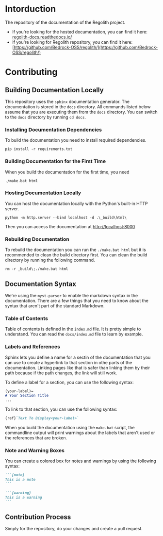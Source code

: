 # Intorduction
The repository of the documentation of the Regolith project.

- If you're looking for the hosted documentation, you can find it here: [regolith-docs.readthedocs.io/](regolith-docs.readthedocs.io/)
- If you're looking for Regolith repository, you can find it here: [https://github.com/Bedrock-OSS/regolith/](https://github.com/Bedrock-OSS/regolith/)

# Contributing
## Building Documentation Locally
This repository uses the `sphinx` documentation generator. The documentation is stored in the `docs` directory. All commands listed below assume that you are executing them from the `docs` directory. You can switch to the `docs` directory by running `cd docs`.

### Installing Documentation Dependencies
To build the documentation you need to install required dependencies.
```
pip install -r requirements.txt
```
### Building Documentation for the First Time
When you build the documentation for the first time, you need
```
./make.bat html
```

### Hosting Documentation Locally
You can host the documentation locally with the Python's built-in HTTP server.
```
python -m http.server --bind localhost -d .\_build\html\
```
Then you can access the documentation at [http://localhost:8000](http://localhost:8000)

### Rebuilding Documentation
To rebuild the documentation you can run the `./make.bat html` but it is recommended to clean the build directory first. You can clean the build directory by running the following command.
```
rm -r _build\;./make.bat html
```

## Documentation Syntax
We're using the `myst-parser` to enable the markdown syntax in the documentation. There are a few things that you need to know about the syntax that aren't part of the standard Markdown.

### Table of Contents

Table of contents is defined in the `index.md` file. It is pretty simple to understand. You can read the `docs/index.md` file to learn by example.

### Labels and References
Sphinx lets you define a name for a sectin of the documentation that you can use to create a hyperlink to that section in othe parts of the documentation. Linking pages like that is safer than linking them by their path because if the path changes, the link will still work.

To define a label for a section, you can use the following syntax:
```markdown
(your-label)=
# Your Section Title
...
```

To link to that section, you can use the following syntax:
```markdown
{ref}`Text To Display<your-label>`
```

When you build the documentation using the `make.bat` script, the commandline output will print warnings about the labels that aren't used or the references that are broken.

### Note and Warning Boxes
You can create a colored box for notes and warnings by using the following syntax:
````markdown
```{note}
This is a note
```
````

````markdown
```{warning}
This is a warning
```
````

## Contribution Process
Simply for the repository, do your changes and create a pull request.
